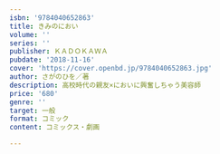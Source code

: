 ```yaml
---
isbn: '9784040652863'
title: きみのにおい
volume: ''
series: ''
publisher: ＫＡＤＯＫＡＷＡ
pubdate: '2018-11-16'
cover: 'https://cover.openbd.jp/9784040652863.jpg'
author: さがのひを／著
description: 高校時代の親友×においに興奮しちゃう美容師
price: '680'
genre: ''
target: 一般
format: コミック
content: コミックス・劇画

---
```

